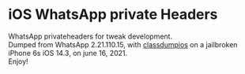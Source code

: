 # iOS WhatsApp private Headers
WhatsApp privateheaders for tweak development.\
Dumped from WhatsApp 2.21.110.15, with [classdumpios](https://level3tjg.xyz/repo/) on a jailbroken iPhone 6s iOS 14.3, on june 16, 2021.\
Enjoy!
